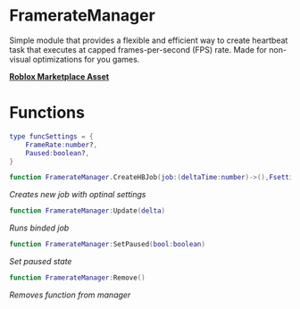 # FramerateManager

Simple module that provides a flexible and efficient way to create heartbeat task that executes at capped frames-per-second (FPS) rate. Made for non-visual optimizations for you games.

[**Roblox Marketplace Asset**](https://create.roblox.com/store/asset/88912190810548/FramerateManager)

# Functions

```lua
type funcSettings = {
	FrameRate:number?,
	Paused:boolean?,
}
```

```Lua
function FramerateManager.CreateHBJob(job:(deltaTime:number)->(),Fsettings:funcSettings)
```
*Creates new job with optinal settings*


```Lua
function FramerateManager:Update(delta)
```
*Runs binded job*


```Lua
function FramerateManager:SetPaused(bool:boolean)
```
*Set paused state*


```Lua
function FramerateManager:Remove()
```
*Removes function from manager*
